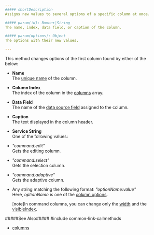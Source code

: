 ```yaml
---
##### shortDescription
Assigns new values to several options of a specific column at once.

##### param(id): Number|String
The name, index, data field, or caption of the column.

##### param(options): Object
The options with their new values.

---
```

This method changes options of the first column found by either of the below:

* **Name**        
The [unique name](/api-reference/10%20UI%20Widgets/GridBase/1%20Configuration/columns/name.md '{basewidgetpath}/Configuration/columns/#name') of the column.

* **Column Index**        
The index of the column in the [columns](/api-reference/10%20UI%20Widgets/dxDataGrid/1%20Configuration/columns '{basewidgetpath}/Configuration/columns/') array.

* **Data Field**        
The name of the [data source field](/api-reference/10%20UI%20Widgets/GridBase/1%20Configuration/columns/dataField.md '{basewidgetpath}/Configuration/columns/#dataField') assigned to the column.

* **Caption**        
The text displayed in the column header.

* **Service String**  
One of the following values:
 - *"command:edit"*    
    Gets the editing column.

 - *"command:select"*    
    Gets the selection column.  

 - *"command:adaptive"*  
    Gets the adaptive column.
 
 - Any string matching the following format: *"optionName:value"*  
    Here, *optionName* is one of the [column options](/api-reference/10%20UI%20Widgets/dxDataGrid/1%20Configuration/columns '{basewidgetpath}/Configuration/columns/').

    [note]In command columns, you can change only the [width](/api-reference/10%20UI%20Widgets/GridBase/1%20Configuration/columns/width.md '{basewidgetpath}/Configuration/columns/#width') and the [visibleIndex](/api-reference/10%20UI%20Widgets/GridBase/1%20Configuration/columns/visibleIndex.md '{basewidgetpath}/Configuration/columns/#visibleIndex').  

#####See Also#####
#include common-link-callmethods
- [columns](/api-reference/10%20UI%20Widgets/dxDataGrid/1%20Configuration/columns '{basewidgetpath}/Configuration/columns/')